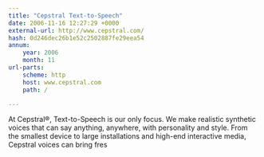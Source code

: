 ```yaml
---
title: "Cepstral Text-to-Speech"
date: 2006-11-16 12:27:29 +0000
external-url: http://www.cepstral.com/
hash: 0d246dec26b1e52c2502887fe29eea54
annum:
    year: 2006
    month: 11
url-parts:
    scheme: http
    host: www.cepstral.com
    path: /

---
```


At Cepstral®, Text-to-Speech is our only focus. We make realistic synthetic voices that can say anything, anywhere, with personality and style. From the smallest device to large installations and high-end interactive media, Cepstral voices can bring fres
